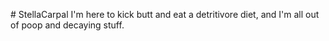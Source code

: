 #   S t e l l a C a r p a l   I'm here to kick butt and eat a detritivore diet, and I'm all out of poop and decaying stuff.